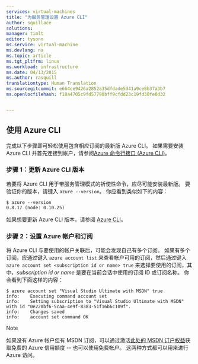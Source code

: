 ```yaml
---
services: virtual-machines
title: "为服务管理设置 Azure CLI"
author: squillace
solutions: 
manager: timlt
editor: tysonn
ms.service: virtual-machine
ms.devlang: na
ms.topic: article
ms.tgt_pltfrm: linux
ms.workload: infrastructure
ms.date: 04/13/2015
ms.author: rasquill
translationtype: Human Translation
ms.sourcegitcommit: e664ce9426a2852a35dfdade5d41a9ce8b37a3b7
ms.openlocfilehash: f18a4705c9fd57790bff9cfdd23c19fd30fe0d32


---
```

## <a name="using-azure-cli"></a>使用 Azure CLI
完成以下步骤即可轻松使用包含相应订阅的最新版 Azure CLI。 如果需要安装 Azure CLI 并首先连接到帐户，请参阅[Azure 命令行接口 (Azure CLI)](../articles/xplat-cli-install.md)。

### <a name="step-1-update-azure-cli-version"></a>步骤 1：更新 Azure CLI 版本
若要将 Azure CLI 用于带服务管理模式的祈使性命令，应尽可能安装最新版。 要验证你的版本，请键入 `azure --version`。 你应看到类似如下的内容：

    $ azure --version
    0.8.17 (node: 0.10.25)

如果想要更新 Azure CLI 版本，请参阅 [Azure CLI](https://github.com/Azure/azure-xplat-cli)。

### <a name="step-2-set-the-azure-account-and-subscription"></a>步骤 2：设置 Azure 帐户和订阅
将 Azure CLI 与要使用的帐户关联后，可能会发现自己有多个订阅。 如果有多个订阅，应通过键入 `azure account list` 来查看帐户可用的订阅，然后通过键入 `azure account set <subscription id or name> true` 来选择要使用的订阅，其中，*subscription id or name* 是要在当前会话中使用的订阅 ID 或订阅名称。 你会看到下面这样的内容：

    $ azure account set "Visual Studio Ultimate with MSDN" true
    info:    Executing command account set
    info:    Setting subscription to "Visual Studio Ultimate with MSDN" with id "0e220bf6-5caa-4e9f-8383-51f16b6c109f".
    info:    Changes saved
    info:    account set command OK

> [!NOTE]
> 如果没有 Azure 帐户但有 MSDN 订阅，可以通过激活[此处的 MSDN 订户权益](https://azure.microsoft.com/pricing/member-offers/msdn-benefits-details/)获取免费的 Azure 信用额度 -- 也可以使用免费帐户。 这两种方式都可以用来进行 Azure 访问。
> 
> 




<!--HONumber=Jan17_HO3-->


